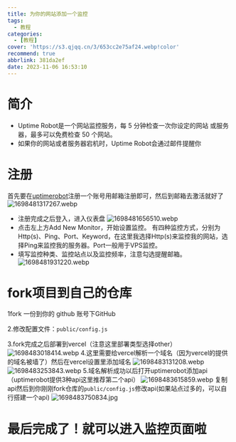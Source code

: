 ```yaml
---
title: 为你的网站添加一个监控
tags:
  - 教程
categories:
  - [教程]
cover: 'https://s3.qjqq.cn/3/653cc2e75af24.webp!color'
recommend: true
abbrlink: 381da2ef
date: 2023-11-06 16:53:10
---
```

# 简介
  - Uptime Robot是一个网站监控服务，每 5 分钟检查一次你设定的网站 或服务器，最多可以免费检查 50 个网站。
  - 如果你的网站或者服务器宕机时，Uptime Robot会通过邮件提醒你
# 注册
  首先要在[uptimerobot](https://uptimerobot.com/)注册一个账号用邮箱注册即可，然后到邮箱去激活就好了
 ![1698481317267.webp](https://s3.qjqq.cn/3/653cc4cfd8da9.webp!color)
  - 注册完成之后登入，进入仪表盘
  ![1698481656510.webp](https://s3.qjqq.cn/3/653cc63f9bcaa.webp!color)
  - 点击左上方Add New Monitor，开始设置监控。
    有四种监控方式，分别为Http(s)、Ping、Port、Keyword，在这里我选择Http(s)来监控我的网站，选择Ping来监控我的服务器。Port一般用于VPS监控。
  - 填写监控种类、监控站点以及监控频率，注意勾选提醒邮箱。
  ![1698481931220.webp](https://s3.qjqq.cn/3/653cc729c88c0.webp!color)
# fork项目到自己的仓库
  1fork 一份到你的 github 账号下GitHub

  2.修改配置文件：```public/config.js```

  3.fork完成之后部署到vercel（注意这里部署类型选择other）
  ![1698483018414.webp](https://s3.qjqq.cn/3/653ccb7a4131f.webp!color)
  4.这里需要给vercel解析一个域名（因为vercel的提供的域名被墙了）然后在vercel设置里添加域名
  ![1698483131208.webp](https://s3.qjqq.cn/3/653ccbe2163d9.webp!color)
  ![1698483253843.webp](https://s3.qjqq.cn/3/653ccc57b3ca4.webp!color)
  5.域名解析成功以后打开uptimerobot添加api（uptimerobot提供3种api这里推荐第二个api）
 ![1698483615859.webp](https://s3.qjqq.cn/3/653ccdbcd88d8.webp!color)
 复制api然后到你刚刚fork仓库的```public/config.js```修改api(如果站点过多的，可以自行搭建一个api)
 ![1698483750834.jpg](https://s3.qjqq.cn/3/653cce4f514e7.webp!color)
 # 最后完成了！就可以进入监控页面啦